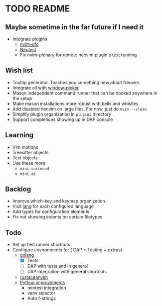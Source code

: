 # TODO README

## Maybe sometime in the far future if I need it

- Integrate plugins
  - [nvim-ufo](https://github.com/kevinhwang91/nvim-ufo)
  - [Neotest](https://github.com/nvim-neotest/neotest)
  - Fix nvim-plenary for remote neovim plugin's test running

## Wish list

- Tooltip generator. Teaches you something new about Neovim.
- Integrate oil with [window-picker](https://github.com/s1n7ax/nvim-window-picker)
- Mason independent command runner that can be hooked anywhere in the setup
- Make mason installations more robust with bells and whistles
- Add disabled neovim on large files. For now, just do `nvim --clean`
- Simplify plugin organization in `plugins` directory
- Support completions showing up in DAP console

## Learning

- Vim motions
- Treesitter objects
- Text objects
- Use these more
  - `mini.surround`
  - `mini.ai`

## Backlog

- Improve which-key and keymap organization
- Visit [lang](http://www.lazyvim.org/extras/lang/docker) for each configured language
- Add types for configuration elements
- Fix not showing indents on certain filetypes

## Todo

- Set up test runner shortcuts
- Configure environments for ( DAP + Testing + extras)
  - [golang](https://www.lazyvim.org/extras/lang/go#nvim-lspconfig)
    - [x] Tests
    - [ ] DAP with tests and in general
    - [ ] DAP integration with general shortcuts
  - [rustaceanvim](https://github.com/mrcjkb/rustaceanvim)
  - [Python improvements](https://www.lazyvim.org/extras/lang/python)
    - neotest integration
    - venv selector
    - Auto f-strings
